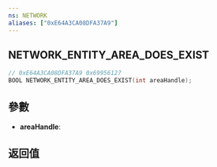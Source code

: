 ```yaml
---
ns: NETWORK
aliases: ["0xE64A3CA08DFA37A9"]
---
```

## NETWORK_ENTITY_AREA_DOES_EXIST

```c
// 0xE64A3CA08DFA37A9 0x69956127
BOOL NETWORK_ENTITY_AREA_DOES_EXIST(int areaHandle);
```

## 參數
* **areaHandle**: 

## 返回值
